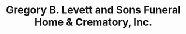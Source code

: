 ---
title: "Gregory B. Levett and Sons Funeral Home & Crematory, Inc."
url: /conyers/gregory-b-levett-and-sons-funeral-home-and-crematory-inc/
shop: funeral directors
---